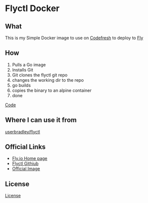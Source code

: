 # Flyctl Docker

## What

This is my Simple Docker image to use on [Codefresh](https://codefresh.io/) to deploy to [Fly](Https://fly.io?ref_gh_userbradley_flyctl-docker)

## How

1. Pulls a Go image
2. Installs Git
3. Git clones the flyctl git repo
4. changes the working dir to the repo
5. go builds
6. copies the binary to an alpine container
7. done

[Code](Dockerfile)

## Where I can use it from

[userbradley/flyctl](https://hub.docker.com/r/userbradley/flyctl)

## Official Links

* [Fly.io Home page](https://fly.io)
* [Flyctl Githiub](https://github.com/superfly/flyctl)
* [Official Image](https://hub.docker.com/r/flyio/flyctl)

## License

[License](LICENSE)